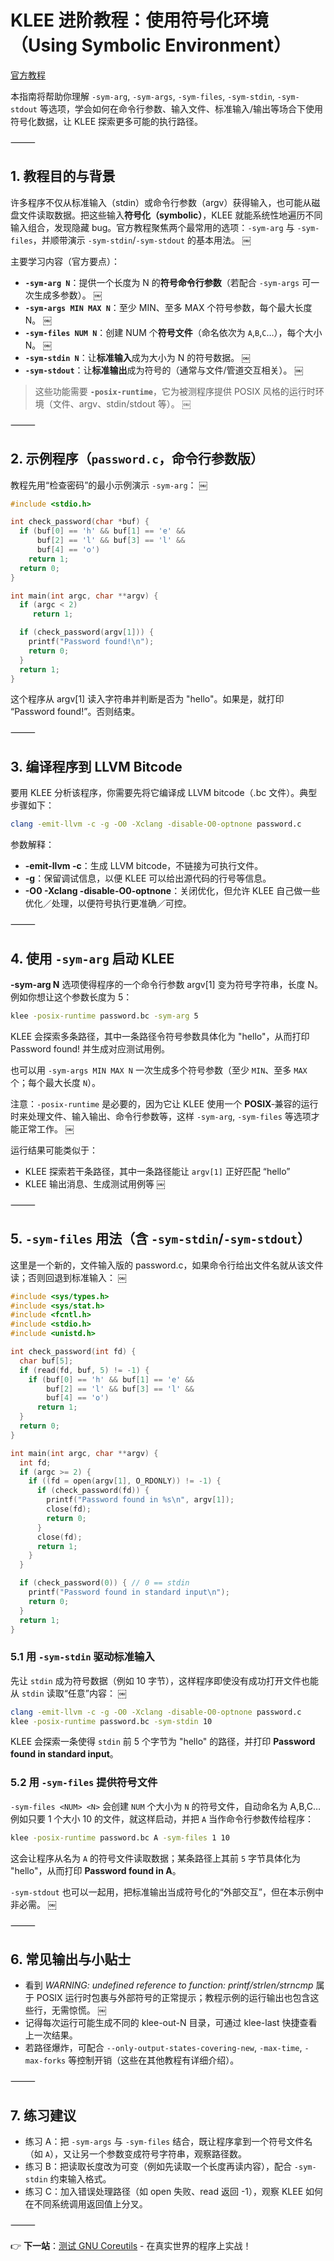 # KLEE 进阶教程：使用符号化环境（Using Symbolic Environment）

[官方教程](https://klee-se.org/tutorials/using-symbolic/)

本指南将帮助你理解 `-sym-arg`, `-sym-args`, `-sym-files`, `-sym-stdin`, `-sym-stdout` 等选项，学会如何在命令行参数、输入文件、标准输入/输出等场合下使用符号化数据，让 KLEE 探索更多可能的执行路径。

⸻

## 1. 教程目的与背景

许多程序不仅从标准输入（stdin）或命令行参数（argv）获得输入，也可能从磁盘文件读取数据。把这些输入**符号化（symbolic）**，KLEE 就能系统性地遍历不同输入组合，发现隐藏 bug。官方教程聚焦两个最常用的选项：`-sym-arg` 与 `-sym-files`，并顺带演示 `-sym-stdin`/`-sym-stdout` 的基本用法。 ￼

主要学习内容（官方要点）：
- **`-sym-arg N`**：提供一个长度为 N 的**符号命令行参数**（若配合 `-sym-args` 可一次生成多参数）。 ￼
- **`-sym-args MIN MAX N`**：至少 MIN、至多 MAX 个符号参数，每个最大长度 N。 ￼
- **`-sym-files NUM N`**：创建 NUM 个**符号文件**（命名依次为 `A`,`B`,`C`…），每个大小 N。 ￼
- **`-sym-stdin N`**：让**标准输入**成为大小为 N 的符号数据。 ￼
- **`-sym-stdout`**：让**标准输出**成为符号的（通常与文件/管道交互相关）。 ￼

> 这些功能需要 **`-posix-runtime`**，它为被测程序提供 POSIX 风格的运行时环境（文件、argv、stdin/stdout 等）。 ￼

⸻

## 2. 示例程序（`password.c`，命令行参数版）

教程先用“检查密码”的最小示例演示 `-sym-arg`： ￼

```c
#include <stdio.h>

int check_password(char *buf) {
  if (buf[0] == 'h' && buf[1] == 'e' &&
      buf[2] == 'l' && buf[3] == 'l' &&
      buf[4] == 'o')
    return 1;
  return 0;
}

int main(int argc, char **argv) {
  if (argc < 2)
     return 1;

  if (check_password(argv[1])) {
    printf("Password found!\n");
    return 0;
  }
  return 1;
}
```

这个程序从 argv[1] 读入字符串并判断是否为 "hello"。如果是，就打印 “Password found!”。否则结束。

⸻

## 3. 编译程序到 LLVM Bitcode

要用 KLEE 分析该程序，你需要先将它编译成 LLVM bitcode（.bc 文件）。典型步骤如下：

```bash
clang -emit-llvm -c -g -O0 -Xclang -disable-O0-optnone password.c
```

参数解释：
- **-emit-llvm -c**：生成 LLVM bitcode，不链接为可执行文件。
- **-g**：保留调试信息，以便 KLEE 可以给出源代码的行号等信息。
- **-O0 -Xclang -disable-O0-optnone**：关闭优化，但允许 KLEE 自己做一些优化／处理，以便符号执行更准确／可控。

⸻

## 4. 使用 `-sym-arg` 启动 KLEE

**-sym-arg N** 选项使得程序的一个命令行参数 argv[1] 变为符号字符串，长度 N。例如你想让这个参数长度为 5：

```bash
klee -posix-runtime password.bc -sym-arg 5
```

KLEE 会探索多条路径，其中一条路径令符号参数具体化为 "hello"，从而打印 Password found! 并生成对应测试用例。

也可以用 `-sym-args MIN MAX N` 一次生成多个符号参数（至少 `MIN`、至多 `MAX` 个；每个最大长度 `N`）。

注意：`-posix-runtime` 是必要的，因为它让 KLEE 使用一个 **POSIX**‐兼容的运行时来处理文件、输入输出、命令行参数等，这样 `-sym-arg`, `-sym-files` 等选项才能正常工作。  ￼

运行结果可能类似于：
- KLEE 探索若干条路径，其中一条路径能让 `argv[1]` 正好匹配 “hello”
- KLEE 输出消息、生成测试用例等  ￼

⸻

## 5. `-sym-files` 用法（含 `-sym-stdin`/`-sym-stdout`）

这里是一个新的，文件输入版的 password.c，如果命令行给出文件名就从该文件读；否则回退到标准输入： ￼

```c
#include <sys/types.h>
#include <sys/stat.h>
#include <fcntl.h>
#include <stdio.h>
#include <unistd.h>

int check_password(int fd) {
  char buf[5];
  if (read(fd, buf, 5) != -1) {
    if (buf[0] == 'h' && buf[1] == 'e' &&
        buf[2] == 'l' && buf[3] == 'l' &&
        buf[4] == 'o')
      return 1;
  }
  return 0;
}

int main(int argc, char **argv) {
  int fd;
  if (argc >= 2) {
    if ((fd = open(argv[1], O_RDONLY)) != -1) {
      if (check_password(fd)) {
        printf("Password found in %s\n", argv[1]);
        close(fd);
        return 0;
      }
      close(fd);
      return 1;
    }
  }

  if (check_password(0)) { // 0 == stdin
    printf("Password found in standard input\n");
    return 0;
  }
  return 1;
}
```

### 5.1 用 `-sym-stdin` 驱动标准输入

先让 `stdin` 成为符号数据（例如 10 字节），这样程序即使没有成功打开文件也能从 `stdin` 读取“任意”内容： ￼

```bash
clang -emit-llvm -c -g -O0 -Xclang -disable-O0-optnone password.c
klee -posix-runtime password.bc -sym-stdin 10
```

KLEE 会探索一条使得 `stdin` 前 5 个字节为 "hello" 的路径，并打印 **Password found in standard input**。

### 5.2 用 `-sym-files` 提供符号文件

`-sym-files <NUM> <N>` 会创建 `NUM` 个大小为 `N` 的符号文件，自动命名为 A,B,C…
例如只要 1 个大小 10 的文件，就这样启动，并把 `A` 当作命令行参数传给程序：

```bash
klee -posix-runtime password.bc A -sym-files 1 10
```

这会让程序从名为 `A` 的符号文件读取数据；某条路径上其前 `5` 字节具体化为 "hello"，从而打印 **Password found in A**。

`-sym-stdout` 也可以一起用，把标准输出当成符号化的“外部交互”，但在本示例中非必需。 ￼

⸻

## 6. 常见输出与小贴士
- 看到 *WARNING: undefined reference to function: printf/strlen/strncmp* 属于 POSIX 运行时包裹与外部符号的正常提示；教程示例的运行输出也包含这些行，无需惊慌。 ￼
- 记得每次运行可能生成不同的 klee-out-N 目录，可通过 klee-last 快捷查看上一次结果。
- 若路径爆炸，可配合 `--only-output-states-covering-new`, `-max-time`, `-max-forks` 等控制开销（这些在其他教程有详细介绍）。

⸻

## 7. 练习建议
- 练习 A：把 `-sym-args` 与 `-sym-files` 结合，既让程序拿到一个符号文件名（如 `A`），又让另一个参数变成符号字符串，观察路径数。
- 练习 B：把读取长度改为可变（例如先读取一个长度再读内容），配合 `-sym-stdin` 约束输入格式。
- 练习 C：加入错误处理路径（如 open 失败、read 返回 -1），观察 KLEE 如何在不同系统调用返回值上分叉。

⸻

👉 **下一站**：[测试 GNU Coreutils](https://klee-se.org/tutorials/testing-coreutils/) - 在真实世界的程序上实战！